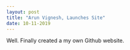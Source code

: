```yaml
---
layout: post
title: "Arun Vignesh, Launches Site"
date: 10-11-2019
---
```


Well. Finally created a my own Github website.
